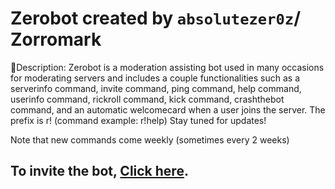 # Zerobot created by `absolutezer0z`/ Zorromark

🌟Description: Zerobot is a moderation assisting bot used in many occasions for moderating servers and includes a couple functionalities such as a serverinfo command, invite command, ping command, help command, userinfo command, rickroll command, kick command, crashthebot command, and an automatic welcomecard when a user joins the server. The prefix is r! (command example: r!help)
Stay tuned for updates!

Note that new commands come weekly (sometimes every 2 weeks)

## To invite the bot, [Click here](https://discord.com/api/oauth2/authorize?client_id=1110068022976192513&permissions=8&scope=bot).
